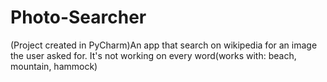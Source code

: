 # Photo-Searcher
(Project created in PyCharm)An app that search on wikipedia for an image the user asked for.
It's not working on every word(works with: beach, mountain, hammock)

